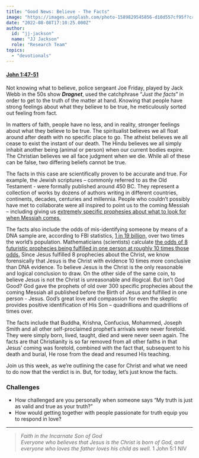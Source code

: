 ```yaml
---
title: "Good News: Believe - The Facts"
image: "https://images.unsplash.com/photo-1589829545856-d10d557cf95f?crop=entropy&cs=srgb&fm=jpg&ixid=Mnw5NjYxfDB8MXxzZWFyY2h8MTB8fFRydXRofGVufDB8fHx8MTYxODIzNjM3Mw&ixlib=rb-1.2.1&q=85"
date: "2022-08-08T17:10:25.000Z"
author:
  id: "jj-jackson"
  name: "JJ Jackson"
  role: "Research Team"
topics:
  - "devotionals"
---
```

#### [John 1:47-51][1]
 
Not knowing what to believe, police sergeant Joe Friday, played by Jack Webb in the 50s show _**Dragnet**_, used the catchphrase “_Just the facts_” in order to get to the truth of the matter at hand. Knowing that people have strong feelings about what they believe to be true, he meticulously sorted out feeling from fact.

In matters of faith, people have no less, and in reality, stronger feelings about what they believe to be true. The spiritualist believes we all float around after death with no specific place to go. The atheist believes we all cease to exist the instant of our death. The Hindu believes we all simply inhabit another being (animal or person) when our current bodies expire. The Christian believes we all face judgment when we die. While all of these can be false, two differing beliefs cannot be true.

The facts in this case are scientifically proven to be accurate and true. For example, the Jewish scriptures – commonly referred to as the Old Testament - were formally published around 450 BC. They represent a collection of works by dozens of authors writing in different countries, continents, decades, centuries and millennia. People who couldn’t possibly have met to collaborate were all inspired to point us to the coming Messiah – including giving us [extremely specific prophesies about what to look for when Messiah comes.][2]

The facts also include the odds of mis-identifying someone by means of a DNA sample are, according to FBI statistics, [1 in 19 billion,][3] over two times the world’s population. Mathematicians (scientists) calculate [the odds of 8 futuristic prophecies being fulfilled in one person at roughly 10 times those odds.][4] Since Jesus fulfilled 8 prophecies about the Christ, we know forensically that Jesus is the Christ with evidence 10 times more conclusive than DNA evidence. To believe Jesus is the Christ is the only reasonable and logical conclusion to draw. On the other side of the same coin, to believe Jesus is not the Christ is unreasonable and illogical. But isn’t God Good? God gave the prophets of old over 300 specific prophecies about the coming Messiah all published before the Birth of Jesus and fulfilled in one person - Jesus. God’s great love and compassion for even the skeptic provides positive identification of His Son – quadrillions and quadrillions of times over.

The facts include that Buddha, Krishna, Confucius, Mohammed, Joseph Smith and all other self-proclaimed prophet’s arrivals were never foretold. They were simply born, lived, taught, died and were never seen again. The facts are that Christianity is so far removed from all other faiths in that Jesus’ coming was foretold, combined with the fact that, subsequent to his death and burial, He rose from the dead and resumed His teaching.

Join us this week, as we’re outlining the case for Christ and what we need to do now that the verdict is in. But, for today, let’s just know the facts.

### Challenges
- How challenged are you personally when someone says “My truth is just as valid and true as your truth?”
- How would getting together with people passionate for truth equip you to respond in love?

----

> _Faith in the Incarnate Son of God   
Everyone who believes that Jesus is the Christ is born of God, and everyone who loves the father loves his child as well._ 1 John 5:1 NIV

[1]: https://www.biblegateway.com/passage/?search=John+1%3A47-51&version=MOUNCE
[2]: https://www.biblegateway.com/passage/?search=Matthew+2%3A1-5&version=NKJV
[3]: https://www.google.com/search?q=what+are+the+odds+of+a+dna+match&client=safari&channel=mac_bm&ei=Oh_wYu7ID_ecptQP5v6w0AY&ved=0ahUKEwjuzfrDx7X5AhV3jokEHWY_DGoQ4dUDCA0&uact=5&oq=what+are+the+odds+of+a+dna+match&gs_lcp=Cgdnd3Mtd2l6EAMyBggAEB4QFjIFCAAQhgMyBQgAEIYDOgcIABBHELADOgUIIRCgAToICAAQjwEQ6gI6CAguEI8BEOoCOgUIABCRAjoLCAAQgAQQsQMQgwE6EQguEIAEELEDEIMBEMcBENEDOgsILhCABBCxAxCDAToOCC4QgAQQsQMQgwEQ1AI6CQgAEEMQRhD5AToECAAQQzoKCAAQsQMQgwEQQzoOCC4QsQMQgwEQxwEQ0QM6CAgAEIAEELEDOggILhCABBDUAjoFCAAQgAQ6BQguEIAEOgsIABCABBCxAxDJAzoFCCEQqwI6CAghEB4QFhAdSgQIQRgASgQIRhgAUIAHWLtUYP5XaAJwAXgBgAHMAYgB6TGSAQczMS4zMC4xmAEAoAEBsAEKyAEIwAEB&sclient=gws-wiz
[4]: https://empower.global/the-mathematical-probability-that-jesus-is-the-christ/
